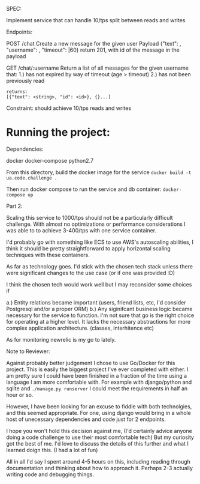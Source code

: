 SPEC:

Implement service that can handle 10/tps split between reads and writes

Endpoints:

   POST /chat
   Create a new message for the given user
   Payload {"text": <string>, "username": <string>, "timeout": <int>|60}
   return 201, with id of the message in the payload
   
   GET /chat/:username
   Return a list of all messages for the given username that:
     1.) has not expired by way of timeout (age > timeout)
     2.) has not been previously read
    
    returns:
    [{"text": <string>, "id": <id>}, {}...]

Constraint: should achieve 10/tps reads and writes

# Running the project:

Dependencies:

  docker
  docker-compose
  python2.7 

  From this directory, build the docker image for the service
  `docker build -t ua.code.challenge .`

  Then run docker compose to run the service and db container:
  `docker-compose up`

Part 2:

   Scaling this service to 1000/tps should not be a particularly difficult challenge.
   With almost no optimizations or performance considerations I was able to to achieve 3-400/tps with
   one service container.

   I'd probably go with something like ECS to use AWS's autoscaling abilities, I think it should
   be pretty straightforward to apply horizontal scaling techniques with these containers.

   As far as technology goes. I'd stick with the chosen tech stack unless there were significant
   changes to the use case (or if one was provided :D)

   I think the chosen tech would work well but I may reconsider some choices if 

   a.) Entity relations became important (users, friend lists, etc, I'd consider Postgresql and/or a proper ORM)
   b.) Any siginifcant business logic became necessary for the service to function. I'm not sure that go is
   the right choice for operating at a higher level. It lacks the necessary abstractions for more complex application architecture. (classes, interhitence etc)

   As for monitoring newrelic is my go to lately.



Note to Reviewer:

Against probably better judgement I chose to use Go/Docker for this project. This is easily the biggest project I've ever completed with either. I am pretty sure I could have been finished in a fraction of the time using a language I am more comfortable with.
For example with django/python and sqlite and `./manage.py runserver` I could meet the requirements in half an hour or so.

However, I have been looking for an excuse to fiddle with both technolgies, and this seemed appropriate. For one, using django would bring
in a whole host of unecessary dependencies and code just for 2 endpoints. 

I hope you won't hold this decision against me, (I'd certainly advice anyone doing a code challenge to use their most comfortable tech)
But my curiosity got the best of me. I'd love to discuss the details of this further and what I learned doign this. (I had a lot of fun)

All in all I'd say I spent around 4-5 hours on this, including reading through documentation and thinking about how to approach it. Perhaps 2-3 actually writing code and debugging things.